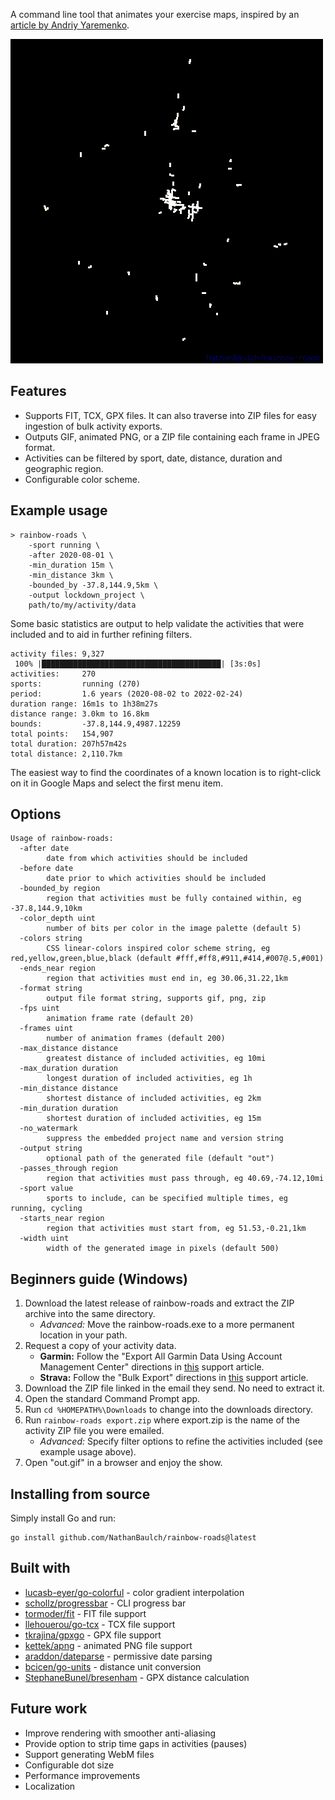 A command line tool that animates your exercise maps, inspired by an [article by Andriy Yaremenko](https://medium.com/geospatial-analytics/how-to-animate-strava-gpx-tracks-in-qgis-8a8ca6b58ebc).

![example output](lockdown_project.gif)

## Features
* Supports FIT, TCX, GPX files. It can also traverse into ZIP files for easy ingestion of bulk activity exports.
* Outputs GIF, animated PNG, or a ZIP file containing each frame in JPEG format.
* Activities can be filtered by sport, date, distance, duration and geographic region.
* Configurable color scheme.

## Example usage
```text
> rainbow-roads \
    -sport running \
    -after 2020-08-01 \
    -min_duration 15m \
    -min_distance 3km \
    -bounded_by -37.8,144.9,5km \
    -output lockdown_project \
    path/to/my/activity/data
```
Some basic statistics are output to help validate the activities that were included and to aid in further refining filters.
```text
activity files: 9,327
 100% |████████████████████████████████████████| [3s:0s]            
activities:     270
sports:         running (270)
period:         1.6 years (2020-08-02 to 2022-02-24)
duration range: 16m1s to 1h38m27s
distance range: 3.0km to 16.8km
bounds:         -37.8,144.9,4987.12259
total points:   154,907
total duration: 207h57m42s
total distance: 2,110.7km
```
The easiest way to find the coordinates of a known location is to right-click on it in Google Maps and select the first menu item.

## Options
```text
Usage of rainbow-roads:
  -after date
        date from which activities should be included
  -before date
        date prior to which activities should be included
  -bounded_by region
        region that activities must be fully contained within, eg -37.8,144.9,10km
  -color_depth uint
        number of bits per color in the image palette (default 5)
  -colors string
        CSS linear-colors inspired color scheme string, eg red,yellow,green,blue,black (default #fff,#ff8,#911,#414,#007@.5,#001)
  -ends_near region
        region that activities must end in, eg 30.06,31.22,1km
  -format string
        output file format string, supports gif, png, zip
  -fps uint
        animation frame rate (default 20)
  -frames uint
        number of animation frames (default 200)
  -max_distance distance
        greatest distance of included activities, eg 10mi
  -max_duration duration
        longest duration of included activities, eg 1h
  -min_distance distance
        shortest distance of included activities, eg 2km
  -min_duration duration
        shortest duration of included activities, eg 15m
  -no_watermark
        suppress the embedded project name and version string
  -output string
        optional path of the generated file (default "out")
  -passes_through region
        region that activities must pass through, eg 40.69,-74.12,10mi
  -sport value
        sports to include, can be specified multiple times, eg running, cycling
  -starts_near region
        region that activities must start from, eg 51.53,-0.21,1km
  -width uint
        width of the generated image in pixels (default 500)
```

## Beginners guide (Windows)
1. Download the latest release of rainbow-roads and extract the ZIP archive into the same directory.
   * _Advanced:_ Move the rainbow-roads.exe to a more permanent location in your path.
2. Request a copy of your activity data.
   * **Garmin:** Follow the "Export All Garmin Data Using Account Management Center" directions in [this](https://support.strava.com/hc/en-us/articles/216918437-Exporting-your-Data-and-Bulk-Export#Bulk) support article.
   * **Strava:** Follow the "Bulk Export" directions in [this](https://support.strava.com/hc/en-us/articles/216918437-Exporting-your-Data-and-Bulk-Export#Bulk) support article.
3. Download the ZIP file linked in the email they send. No need to extract it.
4. Open the standard Command Prompt app.
5. Run `cd %HOMEPATH%\Downloads` to change into the downloads directory.
6. Run `rainbow-roads export.zip` where export.zip is the name of the activity ZIP file you were emailed.
   * _Advanced:_ Specify filter options to refine the activities included (see example usage above).
7. Open "out.gif" in a browser and enjoy the show.

## Installing from source
Simply install Go and run:
```
go install github.com/NathanBaulch/rainbow-roads@latest
```

## Built with
* [lucasb-eyer/go-colorful](https://github.com/lucasb-eyer/go-colorful) - color gradient interpolation
* [schollz/progressbar](https://github.com/schollz/progressbar) - CLI progress bar
* [tormoder/fit](https://github.com/tormoder/fit) - FIT file support
* [llehouerou/go-tcx](https://github.com/llehouerou/go-tcx) - TCX file support
* [tkrajina/gpxgo](https://github.com/tkrajina/gpxgo) - GPX file support
* [kettek/apng](https://github.com/kettek/apng) - animated PNG file support
* [araddon/dateparse](https://github.com/araddon/dateparse) - permissive date parsing
* [bcicen/go-units](https://github.com/bcicen/go-units) - distance unit conversion
* [StephaneBunel/bresenham](https://github.com/StephaneBunel/bresenham) - GPX distance calculation

## Future work
* Improve rendering with smoother anti-aliasing
* Provide option to strip time gaps in activities (pauses)
* Support generating WebM files
* Configurable dot size
* Performance improvements
* Localization
